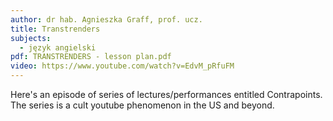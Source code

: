 ```yaml
---
author: dr hab. Agnieszka Graff, prof. ucz.
title: Transtrenders
subjects:
  - język angielski
pdf: TRANSTRENDERS - lesson plan.pdf
video: https://www.youtube.com/watch?v=EdvM_pRfuFM
---
```

Here's an episode of series of lectures/performances entitled Contrapoints. The series is a cult youtube phenomenon in the US and beyond.
